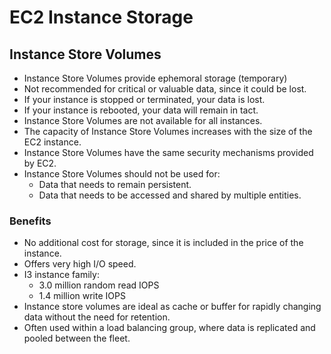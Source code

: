 # EC2 Instance Storage

## Instance Store Volumes

- Instance Store Volumes provide ephemoral storage (temporary)
- Not recommended for critical or valuable data, since it could be lost.
- If your instance is stopped or terminated, your data is lost.
- If your instance is rebooted, your data will remain in tact.
- Instance Store Volumes are not available for all instances.
- The capacity of Instance Store Volumes increases with the size of the EC2 instance.
- Instance Store Volumes have the same security mechanisms provided by EC2.
- Instance Store Volumes should not be used for:
  - Data that needs to remain persistent.
  - Data that needs to be accessed and shared by multiple entities.

### Benefits

- No additional cost for storage, since it is included in the price of the instance.
- Offers very high I/O speed.
- I3 instance family:
  - 3.0 million random read IOPS
  - 1.4 million write IOPS
- Instance store volumes are ideal as cache or buffer for rapidly changing data without the need for retention.
- Often used within a load balancing group, where data is replicated and pooled between the fleet.
